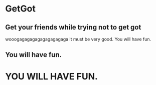 # GetGot
## Get your friends while trying not to get got



wooogagagagagagagagagaga
it must be very good.
You will have fun.
## You will have fun.

# YOU WILL HAVE FUN.
